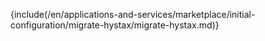 {include(/en/applications-and-services/marketplace/initial-configuration/migrate-hystax/migrate-hystax.md)}
